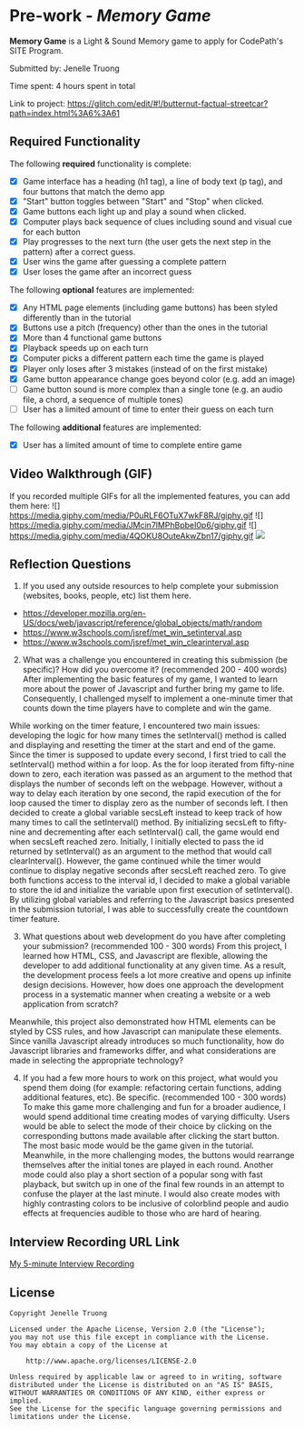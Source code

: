 # Pre-work - *Memory Game*

**Memory Game** is a Light & Sound Memory game to apply for CodePath's SITE Program. 

Submitted by: Jenelle Truong

Time spent: 4 hours spent in total

Link to project: https://glitch.com/edit/#!/butternut-factual-streetcar?path=index.html%3A6%3A61

## Required Functionality

The following **required** functionality is complete:

* [X] Game interface has a heading (h1 tag), a line of body text (p tag), and four buttons that match the demo app
* [X] "Start" button toggles between "Start" and "Stop" when clicked. 
* [X] Game buttons each light up and play a sound when clicked. 
* [X] Computer plays back sequence of clues including sound and visual cue for each button
* [X] Play progresses to the next turn (the user gets the next step in the pattern) after a correct guess. 
* [X] User wins the game after guessing a complete pattern
* [X] User loses the game after an incorrect guess

The following **optional** features are implemented:

* [X] Any HTML page elements (including game buttons) has been styled differently than in the tutorial
* [X] Buttons use a pitch (frequency) other than the ones in the tutorial
* [X] More than 4 functional game buttons
* [X] Playback speeds up on each turn
* [X] Computer picks a different pattern each time the game is played
* [X] Player only loses after 3 mistakes (instead of on the first mistake)
* [X] Game button appearance change goes beyond color (e.g. add an image)
* [ ] Game button sound is more complex than a single tone (e.g. an audio file, a chord, a sequence of multiple tones)
* [ ] User has a limited amount of time to enter their guess on each turn

The following **additional** features are implemented:

- [X] User has a limited amount of time to complete entire game

## Video Walkthrough (GIF)

If you recorded multiple GIFs for all the implemented features, you can add them here:
![] https://media.giphy.com/media/P0uRLF6OTuX7wkF8RJ/giphy.gif
![] https://media.giphy.com/media/JMcin7lMPhBpbeI0p6/giphy.gif
![] https://media.giphy.com/media/4QOKU8OuteAkwZbn17/giphy.gif
![](gif4-link-here)

## Reflection Questions
1. If you used any outside resources to help complete your submission (websites, books, people, etc) list them here. 
* https://developer.mozilla.org/en-US/docs/web/javascript/reference/global_objects/math/random
* https://www.w3schools.com/jsref/met_win_setinterval.asp
* https://www.w3schools.com/jsref/met_win_clearinterval.asp

2. What was a challenge you encountered in creating this submission (be specific)? How did you overcome it? (recommended 200 - 400 words) 
After implementing the basic features of my game, I wanted to learn more about the power of Javascript and further bring my game to life. Consequently, I challenged myself to implement a one-minute timer that counts down the time players have to complete and win the game.  

While working on the timer feature, I encountered two main issues: developing the logic for how many times the setInterval() method is called and displaying and resetting the timer at the start and end of the game. Since the timer is supposed to update every second, I first tried to call the setInterval() method within a for loop. As the for loop iterated from fifty-nine down to zero, each iteration was passed as an argument to the method that displays the number of seconds left on the webpage. However, without a way to delay each iteration by one second, the rapid execution of the for loop caused the timer to display zero as the number of seconds left. I then decided to create a global variable secsLeft instead to keep track of how many times to call the setInterval() method. By initializing secsLeft to fifty-nine and decrementing after each setInterval() call, the game would end when secsLeft reached zero. Initially, I initially elected to pass the id returned by setInterval() as an argument to the method that would call clearInterval(). However, the game continued while the timer would continue to display negative seconds after secsLeft reached zero. To give both functions access to the interval id, I decided to make a global variable to store the id and initialize the variable upon first execution of setInterval(). By utilizing global variables and referring to the Javascript basics presented in the submission tutorial, I was able to successfully create the countdown timer feature.

3. What questions about web development do you have after completing your submission? (recommended 100 - 300 words) 
From this project, I learned how HTML, CSS, and Javascript are flexible, allowing the developer to add additional functionality at any given time. As a result, the development process feels a lot more creative and opens up infinite design decisions. However, how does one approach the development process in a systematic manner when creating a website or a web application from scratch?

Meanwhile, this project also demonstrated how HTML elements can be styled by CSS rules, and how Javascript can manipulate these elements. Since vanilla Javascript already introduces so much functionality, how do Javascript libraries and frameworks differ, and what considerations are made in selecting the appropriate technology?

4. If you had a few more hours to work on this project, what would you spend them doing (for example: refactoring certain functions, adding additional features, etc). Be specific. (recommended 100 - 300 words) 
To make this game more challenging and fun for a broader audience, I would spend additional time creating modes of varying difficulty. Users would be able to select the mode of their choice by clicking on the corresponding buttons made available after clicking the start button. The most basic mode would be the game given in the tutorial. Meanwhile, in the more challenging modes, the buttons would rearrange themselves after the initial tones are played in each round. Another mode could also play a short section of a popular song with fast playback, but switch up in one of the final few rounds in an attempt to confuse the player at the last minute. I would also create modes with highly contrasting colors to be inclusive of colorblind people and audio effects at frequencies audible to those who are hard of hearing.


## Interview Recording URL Link

[My 5-minute Interview Recording](your-link-here)


## License

    Copyright Jenelle Truong

    Licensed under the Apache License, Version 2.0 (the "License");
    you may not use this file except in compliance with the License.
    You may obtain a copy of the License at

        http://www.apache.org/licenses/LICENSE-2.0

    Unless required by applicable law or agreed to in writing, software
    distributed under the License is distributed on an "AS IS" BASIS,
    WITHOUT WARRANTIES OR CONDITIONS OF ANY KIND, either express or implied.
    See the License for the specific language governing permissions and
    limitations under the License.
